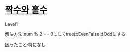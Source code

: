 # [짝수와 홀수](https://programmers.co.kr/learn/courses/30/lessons/12937)

Level1

解決方法:num % 2 == 0にしてtrueはEvenFalseはOddにする

困ったこと:特になし